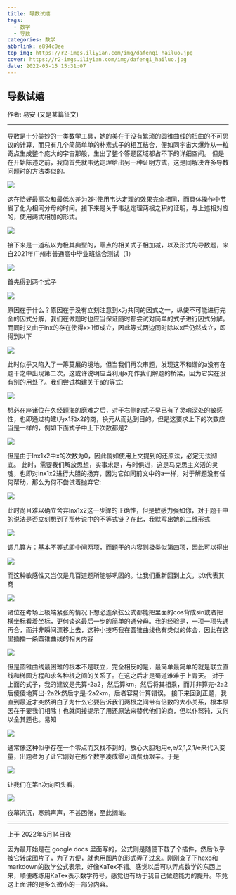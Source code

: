 ```yaml
---
title: 导数试嬉
tags:
  - 数学
  - 导数
categories: 数学
abbrlink: e894c0ee
top_img: https://r2-imgs.iliyian.com/img/dafenqi_hailuo.jpg
cover: https://r2-imgs.iliyian.com/img/dafenqi_hailuo.jpg
date: 2022-05-15 15:31:07
---
```


## 导数试嬉
作者: 易安 (又是某篇征文)

---

导数是十分美妙的一类数学工具，她的美在于没有繁琐的圆锥曲线的扭曲的不可思议的计算，而只有几个简简单单的朴素式子的相互结合，便如同宇宙大爆炸从一粒奇点生成整个庞大的宇宙那般，生出了整个答题区域都占不下的详细空间。
但是在开始陈述之前，我向首先就韦达定理给出另一种证明方式，这是同解决许多导数问题时的方法类似的。

![](/img/导数试嬉/image13.png)

这在恰好最高次和最低次差为2时使用韦达定理的效果完全相同，而具体操作中节省了化为相同分母的时间。接下来是关于韦达定理两根之积的证明，与上述相对应的，使用两式相加的形式。

![](/img/导数试嬉/image9.png)

接下来是一道私以为极其典型的，零点的相关式子相加减，以及<!--![](/img/导数试嬉/image1.png)-->形式的导数题，来自2021年广州市普通高中毕业班综合测试（1）

![](/img/导数试嬉/image2.png)

首先得到两个式子

![](/img/导数试嬉/image4.png)

原因在于什么？原因在于没有立刻注意到x为共同的因式之一，纵使不可能进行完全的因式分解，我们在做题时也应当保证随时都尝试对简单的式子进行因式分解。而同时又由于lnx的存在使得x>1恒成立，因此等式两边同时除以x后仍然成立，即得到以下

![](/img/导数试嬉/image16.png)

此时似乎又陷入了一筹莫展的境地，但当我们再次审题，发现这不和谐的a没有在题干之中出现第二次，这或许说明应当利用a充作我们解题的桥梁，因为它实在没有别的用处了。我们尝试构建关于a的等式:

![](/img/导数试嬉/image3.png)

想必在座诸位在久经题海的磨难之后，对于右侧的式子早已有了灵魂深处的敏感性，也即通过构建t为x1和x2的商，换元从而达到目的。但是这要求上下的次数应当是一样的，例如下面式子中上下次数都是2

![](/img/导数试嬉/image6.png)

但是由于lnx1x2中x的次数为0，因此倘如使用上文提到的还原法，必定无法彻底。
此时，需要我们解放思想，实事求是，与时俱进，这是马克思主义活的灵魂，也即对lnx1x2进行大胆的扬弃，因为它如同前文中的a一样，对于解题没有任何帮助，那么为何不尝试着抛弃它:

![](/img/导数试嬉/image11.png)

此时尚且难以确立舍弃lnx1x2这一步骤的正确性，但是敏感力强如你，对于题干中<!--![](/img/导数试嬉/image7.png)-->的说法是否立刻想到了那传说中的不等式链？在此，我默写出她的二维形式

![](/img/导数试嬉/image10.png)

调几算方：基本不等式即中间两项，而题干的内容则极类似第四项，因此可以得出

![](/img/导数试嬉/image8.png)

而这种敏感性又岂仅是几百道题所能够巩固的。让我们重新回到上文，以t代表其商

![](/img/导数试嬉/image14.png)

诸位在考场上极端紧张的情况下想必连余弦公式都能把里面的cos背成sin或者把横坐标看着坐标，更何谈这最后一步的简单的通分母。我的经验是，一项一项先通再合，而并非瞬间漂移上去，这种小技巧我在圆锥曲线也有类似的体会，因此在这里插播一条圆锥曲线的相关内容

![](/img/导数试嬉/image5.png)

但是圆锥曲线最困难的根本不是联立，完全相反的是，最简单最简单的就是联立直线和椭圆方程和求各种根之间的关系了。在这之后才是蜀道难难于上青天。
对于上面的式子，我的建议是先算-2a2，然后算km，然后将其相乘，而并非算完-2a2后傻傻地算出-2a2k然后才是-2a2km，后者容易计算错误。
接下来回到正题，我直到最近才突然明白了为什么它要告诉我们两根之间带有倍数的大小关系，根本原因在于要我们相除！也就间接提示了用还原法来替代他们的商，但以仆驽钝，又何以全其题也。易知

![](/img/导数试嬉/image12.png)

通常像这种似乎存在一个零点而又找不到的，放心大胆地用e,e/2,1,2,1/e来代入变量，出题者为了让它刚好在那个数字凑成零可谓费劲艰辛。于是

![](/img/导数试嬉/image17.png)

让我们在第n次向回头看，

![](/img/导数试嬉/image15.png)

夜幕沉沉，寒鸦声声，不甚困倦，至此搁笔。

---
上于 2022年5月14日夜

因为最开始是在 google docs 里面写的，公式则是随便下载了个插件，然后似乎被它转成图片了，为了方便，就也用图片的形式弄了过来。刚刚查了下hexo和markdown的数学公式表示，好像KaTex不错。感觉以后可以弄点数学的东西上来，顺便练练用KaTex表示数学符号，感觉也有助于我自己做题能力的提升。毕竟这上面讲的是多么微小的一部分内容。
